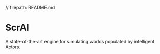 // filepath: README.md
# ScrAI

A state-of-the-art engine for simulating worlds populated by intelligent Actors.
